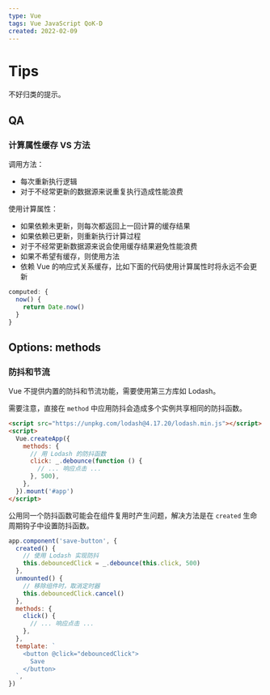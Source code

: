 ```yaml
---
type: Vue
tags: Vue JavaScript QoK-D
created: 2022-02-09
---
```


# Tips

不好归类的提示。

## QA

### 计算属性缓存 VS 方法

调用方法：

- 每次重新执行逻辑
- 对于不经常更新的数据源来说重复执行造成性能浪费

使用计算属性：

- 如果依赖未更新，则每次都返回上一回计算的缓存结果
- 如果依赖已更新，则重新执行计算过程
- 对于不经常更新数据源来说会使用缓存结果避免性能浪费
- 如果不希望有缓存，则使用方法
- 依赖 Vue 的响应式关系缓存，比如下面的代码使用计算属性时将永远不会更新

```js
computed: {
  now() {
    return Date.now()
  }
}
```

## Options: methods

### 防抖和节流

Vue 不提供内置的防抖和节流功能，需要使用第三方库如 Lodash。

需要注意，直接在 `method` 中应用防抖会造成多个实例共享相同的防抖函数。

```html
<script src="https://unpkg.com/lodash@4.17.20/lodash.min.js"></script>
<script>
  Vue.createApp({
    methods: {
      // 用 Lodash 的防抖函数
      click: _.debounce(function () {
        // ... 响应点击 ...
      }, 500),
    },
  }).mount('#app')
</script>
```

公用同一个防抖函数可能会在组件复用时产生问题，解决方法是在 `created` 生命周期钩子中设置防抖函数。

```js
app.component('save-button', {
  created() {
    // 使用 Lodash 实现防抖
    this.debouncedClick = _.debounce(this.click, 500)
  },
  unmounted() {
    // 移除组件时，取消定时器
    this.debouncedClick.cancel()
  },
  methods: {
    click() {
      // ... 响应点击 ...
    },
  },
  template: `
    <button @click="debouncedClick">
      Save
    </button>
  `,
})
```

